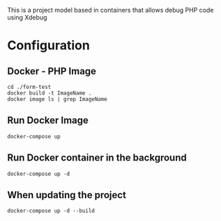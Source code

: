 This is a project model based in containers that allows debug PHP code using Xdebug

# Configuration
## Docker - PHP Image

```
cd ./form-test
docker build -t ImageName .
docker image ls | grep ImageName
```

## Run Docker Image
```
docker-compose up
```

## Run Docker container in the background
```
docker-compose up -d
```

## When updating the project
```
docker-compose up -d --build
```